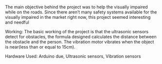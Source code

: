 The main objective behind the project was to help the visually impaired while on the roads. 
Since there aren’t many safety systems available for the visually impaired in the market right now, this project seemed interesting and needful

Working:
The basic working of the project is that the ultrasonic sensors detect for obstacles, the formula designed calculates the distance between the obstacle and the person. The vibration motor vibrates when the object is near(less than or equal to 15cm). 

Hardware Used: Arduino due, Ultrasonic sensors, Vibration sensors
